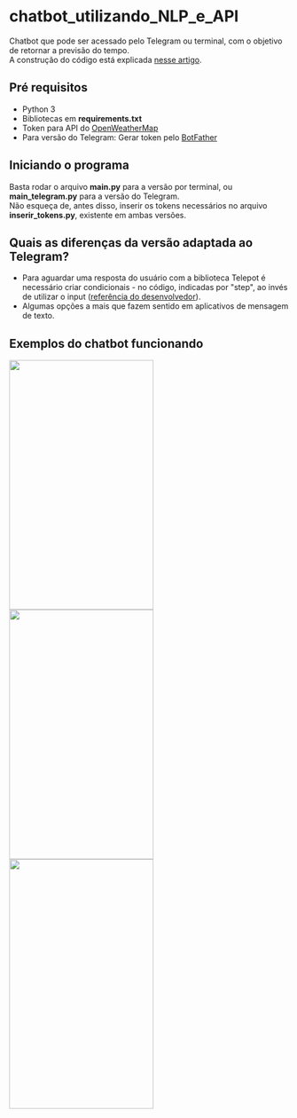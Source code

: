 # chatbot_utilizando_NLP_e_API
Chatbot que pode ser acessado pelo Telegram ou terminal, com o objetivo de retornar a previsão do tempo. <br>
A construção do código está explicada [nesse artigo](https://medium.com/@marianamannes/desenvolvendo-um-chatbot-utilizando-python-nlp-e-api-para-previs%C3%B5es-de-tempo-62e5fc902145).

## Pré requisitos
- Python 3
- Bibliotecas em <b>requirements.txt</b>
- Token para API do [OpenWeatherMap](https://openweathermap.org/api)
- Para versão do Telegram: Gerar token pelo [BotFather](https://web.telegram.org/#/im?p=@BotFather)

## Iniciando o programa
Basta rodar o arquivo <b>main.py</b> para a versão por terminal, ou <b>main_telegram.py</b> para a versão do Telegram.<br>
Não esqueça de, antes disso, inserir os tokens necessários no arquivo <b>inserir_tokens.py</b>, existente em ambas versões.

## Quais as diferenças da versão adaptada ao Telegram?
- Para aguardar uma resposta do usuário com a biblioteca Telepot é necessário criar condicionais - no código, indicadas por "step", ao invés de utilizar o input ([referência do desenvolvedor](https://github.com/nickoala/telepot/issues/209)).
- Algumas opções a mais que fazem sentido em aplicativos de mensagem de texto.

## Exemplos do chatbot funcionando
<img src="https://i.imgur.com/TBP0Vhs.jpg" height="450" width="260"> <img src="https://i.imgur.com/kcnxPQo.jpg" height="450" width="260"> <img src="https://i.imgur.com/sMH0sCJ.jpg" height="450" width="260">
